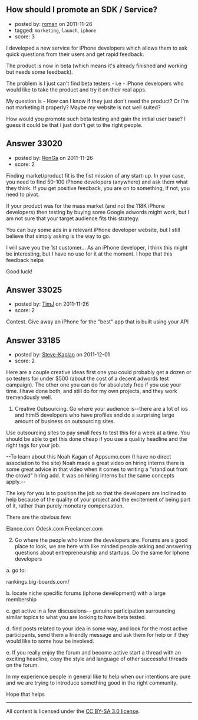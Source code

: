 ## How should I promote an SDK / Service?

- posted by: [roman](https://stackexchange.com/users/-1/14667-roman) on 2011-11-26
- tagged: `marketing`, `launch`, `iphone`
- score: 3

I developed a new service for iPhone developers which allows them to ask quick questions from their users and get rapid feedback.

The product is now in beta (which means it's already finished and working but needs some feedback).

The problem is I just can't find beta testers - i.e - iPhone developers who would like to take the product and try it on their real apps.

My question is - How can I know if they just don't need the product? Or I'm not marketing it properly? Maybe my website is not well suited?

How would you promote such beta testing and gain the initial user base? I guess it could be that I just don't get to the right people.



## Answer 33020

- posted by: [RonGa](https://stackexchange.com/users/-1/218-ronga) on 2011-11-26
- score: 2

Finding market/product fit is the fist mission of any start-up.  In your case, you need to find 50-100 iPhone developers (anywhere) and ask them what they think.  If you get positive feedback, you are on to something, if not, you need to pivot.

If your product was for the mass market (and not the 118K iPhone developers) then testing by buying some Google adwords might work, but I am not sure that your target audience fits this strategy.

You can buy some ads in a relevant iPhone developer website, but I still believe that simply asking is the way to go.

I will save you the 1st customer...  As an iPhone developer, I think this might be interesting, but I have no use for it at the moment.  I hope that this feedback helps

Good luck!


## Answer 33025

- posted by: [TimJ](https://stackexchange.com/users/-1/1172-timj) on 2011-11-26
- score: 2

Contest.  Give away an iPhone for the "best" app that is built using your API


## Answer 33185

- posted by: [Steve-Kaplan](https://stackexchange.com/users/-1/14767-steve-kaplan) on 2011-12-01
- score: 2

Here are a couple creative ideas first one you could probably get a dozen or so testers for under $500 (about the cost of a decent adwords test campaign). The other one you can do for absolutely free if you use your time. I have done both, and still do for my own projects, and they work tremendously well. 

1. Creative Outsourcing. Go where your audience is--there are a lot of ios and html5 developers  who have profiles and do a surprising large amount of business on outsourcing sites.

Use outsourcing sites to pay small fees to test this for a week at a time. You should be able to get this done cheap if you use a quality headline and the right tags for your job.

--To learn about this Noah Kagan of Appsumo.com (I have no direct association to the site) Noah made a great video on hiring interns there is some great advice in that video when it comes to writing a "stand out from the crowd" hiring add. It was on hiring interns but the same concepts apply.-- 

The key for you is to position the job so that the developers are inclined to help because of the quality of your project and the excitement of being part of it, rather than purely monetary compensation.  



There are the obvious few:

Elance.com 
Odesk.com
Freelancer.com


2. Go where the people who know the developers are. Forums are a good place to look, we are here with like minded people asking and answering questions about entrepreneurship and startups. Do the same for Iphone developers 

a. go to:

rankings.big-boards.com/

b. locate niche specific forums (iphone development) with a large membership

c. get active in a few discussions-- genuine participation surrounding similar topics to what you are looking to have beta tested.

d. find posts related to your idea in some way, and look for the most active participants, send them a friendly message and ask them for help or if they would like to some how be involved. 

e. If you really enjoy the forum and become active start a thread with an exciting headline, copy the style and language of other successful threads on the forum.

In my experience people in general like to help when our intentions are pure and we are trying to introduce something good in the right community. 

Hope that helps





---

All content is licensed under the [CC BY-SA 3.0 license](https://creativecommons.org/licenses/by-sa/3.0/).
